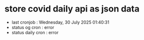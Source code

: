 # store covid daily api as json data

- last cronjob : Wednesday, 30 July 2025 01:40:31
- status og cron : error
- status daily cron : error
      
      